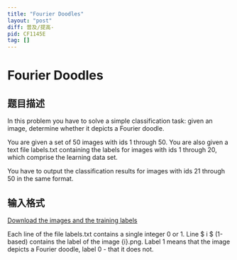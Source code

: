 ```yaml
---
title: "Fourier Doodles"
layout: "post"
diff: 普及/提高-
pid: CF1145E
tag: []
---
```


# Fourier Doodles

## 题目描述

In this problem you have to solve a simple classification task: given an image, determine whether it depicts a Fourier doodle.

You are given a set of 50 images with ids 1 through 50. You are also given a text file labels.txt containing the labels for images with ids 1 through 20, which comprise the learning data set.

You have to output the classification results for images with ids 21 through 50 in the same format.

## 输入格式

[Download the images and the training labels](http://tc-alchemy.progopedia.com/fourier-doodles.zip)

Each line of the file labels.txt contains a single integer 0 or 1. Line $ i $ (1-based) contains the label of the image {i}.png. Label 1 means that the image depicts a Fourier doodle, label 0 - that it does not.

